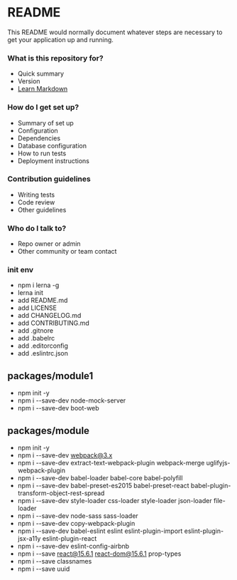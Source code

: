 # README #

This README would normally document whatever steps are necessary to get your application up and running.

### What is this repository for? ###

* Quick summary
* Version
* [Learn Markdown](https://bitbucket.org/tutorials/markdowndemo)

### How do I get set up? ###

* Summary of set up
* Configuration
* Dependencies
* Database configuration
* How to run tests
* Deployment instructions

### Contribution guidelines ###

* Writing tests
* Code review
* Other guidelines

### Who do I talk to? ###

* Repo owner or admin
* Other community or team contact

### init env

* npm i lerna -g
* lerna init
* add README.md
* add LICENSE
* add CHANGELOG.md
* add CONTRIBUTING.md
* add .gitnore
* add .babelrc
* add .editorconfig
* add .eslintrc.json

## packages/module1

* npm init -y
* npm i --save-dev node-mock-server
* npm i --save-dev boot-web

## packages/module

* npm init -y
* npm i --save-dev webpack@3.x
* npm i --save-dev extract-text-webpack-plugin webpack-merge uglifyjs-webpack-plugin
* npm i --save-dev babel-loader babel-core babel-polyfill
* npm i --save-dev babel-preset-es2015 babel-preset-react babel-plugin-transform-object-rest-spread
* npm i --save-dev style-loader css-loader style-loader json-loader file-loader
* npm i --save-dev node-sass sass-loader
* npm i --save-dev copy-webpack-plugin
* npm i --save-dev babel-eslint eslint eslint-plugin-import eslint-plugin-jsx-a11y eslint-plugin-react
* npm i --save-dev eslint-config-airbnb
* npm i --save react@15.6.1 react-dom@15.6.1 prop-types
* npm i --save classnames
* npm i --save uuid
